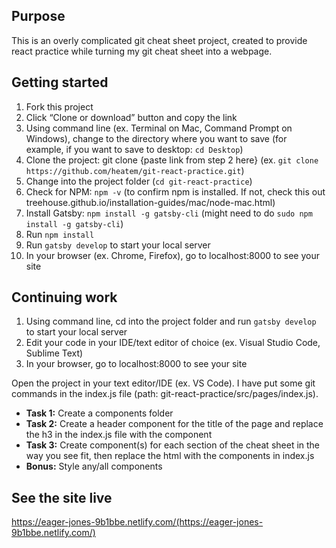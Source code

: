 ## Purpose

This is an overly complicated git cheat sheet project, created to provide react practice while turning my git cheat sheet into a webpage.

## Getting started

1. Fork this project
2. Click “Clone or download” button and copy the link
3. Using command line (ex. Terminal on Mac, Command Prompt on Windows), change to the directory where you want to save (for example, if you want to save to desktop: ```cd Desktop```)
4. Clone the project: git clone {paste link from step 2 here} (ex. ```git clone https://github.com/heatem/git-react-practice.git```)
5. Change into the project folder (```cd git-react-practice```)
6. Check for NPM: ```npm -v``` (to confirm npm is installed. If not, check this out treehouse.github.io/installation-guides/mac/node-mac.html)
7. Install Gatsby: ```npm install -g gatsby-cli``` (might need to do ```sudo npm install -g gatsby-cli```)
8. Run ```npm install```
9. Run ```gatsby develop``` to start your local server
10. In your browser (ex. Chrome, Firefox), go to localhost:8000 to see your site

## Continuing work
1. Using command line, cd into the project folder and run ```gatsby develop``` to start your local server
2. Edit your code in your IDE/text editor of choice (ex. Visual Studio Code, Sublime Text)
3. In your browser, go to localhost:8000 to see your site

Open the project in your text editor/IDE (ex. VS Code). I have put some git commands in the index.js file (path: git-react-practice/src/pages/index.js).
- **Task 1:** Create a components folder
- **Task 2:** Create a header component for the title of the page and replace the h3 in the index.js file with the component
- **Task 3:** Create component(s) for each section of the cheat sheet in the way you see fit, then replace the html with the components in index.js
- **Bonus:** Style any/all components

## See the site live
https://eager-jones-9b1bbe.netlify.com/(https://eager-jones-9b1bbe.netlify.com/)
